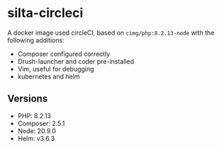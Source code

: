 # silta-circleci
A docker image used circleCI, based on `cimg/php:8.2.13-node` with the following additions:

- Composer configured correctly
- Drush-launcher and coder pre-installed
- Vim, useful for debugging
- kubernetes and helm

## Versions
- PHP: 8.2.13
- Composer: 2.5.1
- Node: 20.9.0
- Helm: v3.6.3
